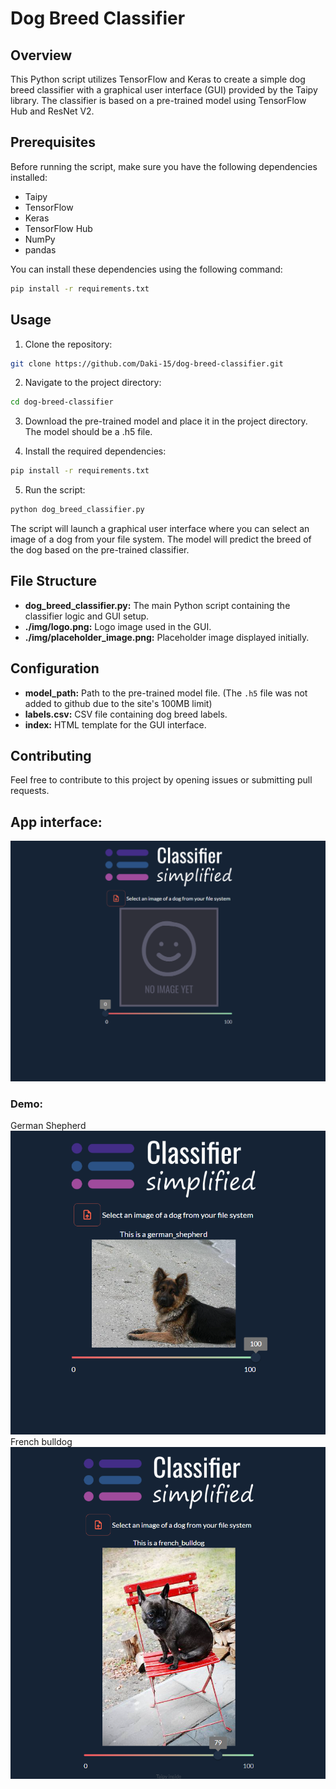 # Dog Breed Classifier

## Overview

This Python script utilizes TensorFlow and Keras to create a simple dog breed classifier with a graphical user interface (GUI) provided by the Taipy library. The classifier is based on a pre-trained model using TensorFlow Hub and ResNet V2.

## Prerequisites

Before running the script, make sure you have the following dependencies installed:

- Taipy
- TensorFlow
- Keras
- TensorFlow Hub
- NumPy
- pandas

You can install these dependencies using the following command:

```bash
pip install -r requirements.txt
```

## Usage

1. Clone the repository:

```bash
git clone https://github.com/Daki-15/dog-breed-classifier.git
```

2. Navigate to the project directory:

```bash
cd dog-breed-classifier
```

3. Download the pre-trained model and place it in the project directory. The model should be a .h5 file.

4. Install the required dependencies:

```bash
pip install -r requirements.txt
```

5. Run the script:

```bash
python dog_breed_classifier.py
```

The script will launch a graphical user interface where you can select an image of a dog from your file system. The model will predict the breed of the dog based on the pre-trained classifier.

## File Structure

- **dog_breed_classifier.py:** The main Python script containing the classifier logic and GUI setup.
- **./img/logo.png:** Logo image used in the GUI.
- **./img/placeholder_image.png:** Placeholder image displayed initially.

## Configuration

- **model_path:** Path to the pre-trained model file. (The `.h5` file was not added to github due to the site's 100MB limit) 
- **labels.csv:** CSV file containing dog breed labels.
- **index:** HTML template for the GUI interface.

## Contributing

Feel free to contribute to this project by opening issues or submitting pull requests.

## App interface:

![](./img/interface.PNG)

### Demo:

German Shepherd 
![](./img/Example_1.PNG)
French bulldog
![](./img/Example_2.PNG)
